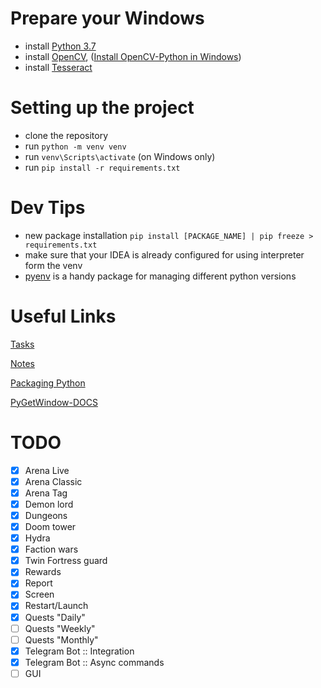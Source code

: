 # Prepare your Windows
- install [Python 3.7](https://www.python.org/downloads/release/python-370/)
- install [OpenCV](https://github.com/opencv/opencv/releases), ([Install OpenCV-Python in Windows](https://docs.opencv.org/4.x/d5/de5/tutorial_py_setup_in_windows.html))
- install [Tesseract](https://tesseract-ocr.github.io/tessdoc/Downloads.html)

# Setting up the project
- clone the repository
- run `python -m venv venv`
- run `venv\Scripts\activate` (on Windows only)
- run `pip install -r requirements.txt`

# Dev Tips
- new package installation `pip install [PACKAGE_NAME] | pip freeze > requirements.txt`
- make sure that your IDEA is already configured for using interpreter form the venv
- [pyenv](https://github.com/pyenv-win/pyenv-win/blob/master/docs/installation.md#add-system-settings) is a handy package for managing different python versions


# Useful Links

[Tasks](https://trello.com/b/qdmlcWUO/main-board)

[Notes](https://docs.google.com/document/d/1C7tJGxA2pyR1sg199nGUARYVfYpPSZ3VN1rhYFKvM1E/edit?usp=sharing)

[Packaging Python](https://packaging.python.org/en/latest/tutorials/installing-packages/#requirements-files)

[PyGetWindow-DOCS](https://github.com/asweigart/PyGetWindow)

# TODO
  - [x] Arena Live
  - [x] Arena Classic
  - [x] Arena Tag
  - [x] Demon lord
  - [x] Dungeons
  - [x] Doom tower
  - [x] Hydra
  - [x] Faction wars
  - [x] Twin Fortress guard
  - [x] Rewards
  - [x] Report
  - [x] Screen
  - [x] Restart/Launch
  - [x] Quests "Daily"
  - [ ] Quests "Weekly"
  - [ ] Quests "Monthly"
  - [x] Telegram Bot :: Integration
  - [x] Telegram Bot :: Async commands
  - [ ] GUI